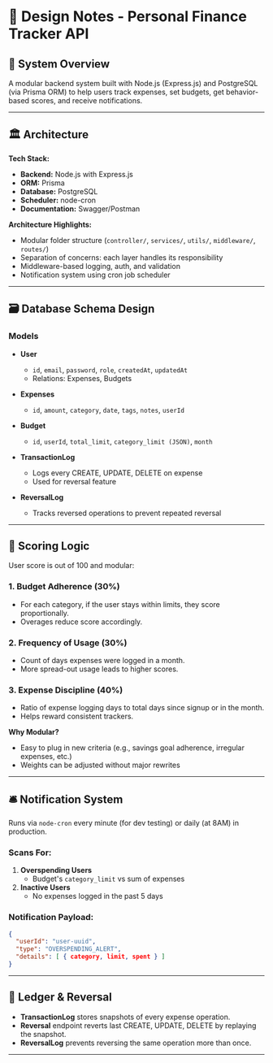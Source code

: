 # 📐 Design Notes - Personal Finance Tracker API

## 🧠 System Overview
A modular backend system built with Node.js (Express.js) and PostgreSQL (via Prisma ORM) to help users track expenses, set budgets, get behavior-based scores, and receive notifications.

---

## 🏛️ Architecture
**Tech Stack:**
- **Backend:** Node.js with Express.js
- **ORM:** Prisma
- **Database:** PostgreSQL
- **Scheduler:** node-cron
- **Documentation:** Swagger/Postman

**Architecture Highlights:**
- Modular folder structure (`controller/`, `services/`, `utils/`, `middleware/`, `routes/`)
- Separation of concerns: each layer handles its responsibility
- Middleware-based logging, auth, and validation
- Notification system using cron job scheduler

---

## 🗃️ Database Schema Design

### Models
- **User**
  - `id`, `email`, `password`, `role`, `createdAt`, `updatedAt`
  - Relations: Expenses, Budgets

- **Expenses**
  - `id`, `amount`, `category`, `date`, `tags`, `notes`, `userId`

- **Budget**
  - `id`, `userId`, `total_limit`, `category_limit (JSON)`, `month`

- **TransactionLog**
  - Logs every CREATE, UPDATE, DELETE on expense
  - Used for reversal feature

- **ReversalLog**
  - Tracks reversed operations to prevent repeated reversal

---

## 🔢 Scoring Logic
User score is out of 100 and modular:

### 1. Budget Adherence (30%)
- For each category, if the user stays within limits, they score proportionally.
- Overages reduce score accordingly.

### 2. Frequency of Usage (30%)
- Count of days expenses were logged in a month.
- More spread-out usage leads to higher scores.

### 3. Expense Discipline (40%)
- Ratio of expense logging days to total days since signup or in the month.
- Helps reward consistent trackers.

**Why Modular?**
- Easy to plug in new criteria (e.g., savings goal adherence, irregular expenses, etc.)
- Weights can be adjusted without major rewrites

---

## 🛎️ Notification System
Runs via `node-cron` every minute (for dev testing) or daily (at 8AM) in production.

### Scans For:
1. **Overspending Users**
   - Budget's `category_limit` vs sum of expenses
2. **Inactive Users**
   - No expenses logged in the past 5 days

### Notification Payload:
```json
{
  "userId": "user-uuid",
  "type": "OVERSPENDING_ALERT",
  "details": [ { category, limit, spent } ]
}
```

---

## 🧾 Ledger & Reversal
- **TransactionLog** stores snapshots of every expense operation.
- **Reversal** endpoint reverts last CREATE, UPDATE, DELETE by replaying the snapshot.
- **ReversalLog** prevents reversing the same operation more than once.

---
